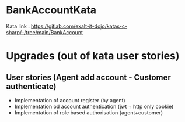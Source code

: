 # BankAccountKata
Kata link : https://gitlab.com/exalt-it-dojo/katas-c-sharp/-/tree/main/BankAccount
# Upgrades (out of kata user stories)

## User stories (Agent add account - Customer authenticate)

- Implementation of account register (by agent)
- Implementation od account authentication (jwt + http only cookie)
- Implementation of role based authorisation (agent+customer)


